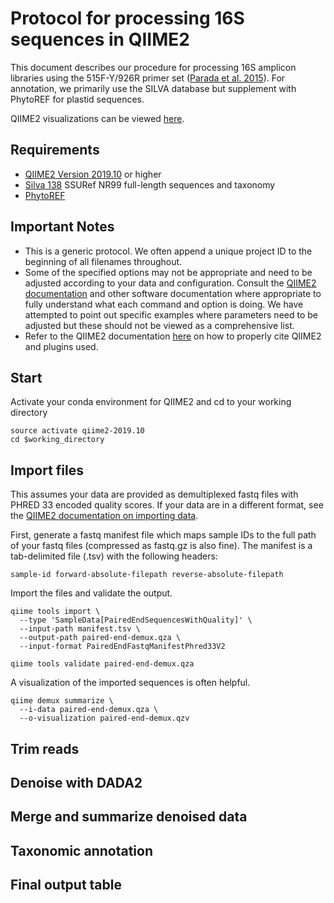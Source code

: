 # Protocol for processing 16S sequences in QIIME2

This document describes our procedure for processing 16S amplicon libraries using the 515F-Y/926R primer set ([Parada et al. 2015](https://doi.org/10.1111/1462-2920.13023)). For annotation, we primarily use the SILVA database but supplement with PhytoREF for plastid sequences. 

QIIME2 visualizations can be viewed [here](https://view.qiime2.org/).

## Requirements
* [QIIME2 Version 2019.10](https://docs.qiime2.org/2019.10/) or higher
* [Silva 138](https://docs.qiime2.org/2020.8/data-resources/?highlight=silva) SSURef NR99 full-length sequences and taxonomy
* [PhytoREF](http://phytoref.sb-roscoff.fr/)

## Important Notes
* This is a generic protocol. We often append a unique project ID to the beginning of all filenames throughout.
* Some of the specified options may not be appropriate and need to be adjusted according to your data and configuration. Consult the [QIIME2 documentation](https://docs.qiime2.org/2019.10/) and other software documentation where appropriate to fully understand what each command and option is doing. We have attempted to point out specific examples where parameters need to be adjusted but these should not be viewed as a comprehensive list.
* Refer to the QIIME2 documentation [here](https://docs.qiime2.org/2019.10/citation/) on how to properly cite QIIME2 and plugins used.

## Start

Activate your conda environment for QIIME2 and cd to your working directory

```
source activate qiime2-2019.10
cd $working_directory
```

## Import files

This assumes your data are provided as demultiplexed fastq files with PHRED 33 encoded quality scores. If your data are in a different format, see the [QIIME2 documentation on importing data](https://docs.qiime2.org/2019.10/tutorials/importing/).

First, generate a fastq manifest file which maps sample IDs to the full path of your fastq files (compressed as fastq.gz is also fine). The manifest is a tab-delimited file (.tsv) with the following headers:

```
sample-id forward-absolute-filepath reverse-absolute-filepath
```

Import the files and validate the output.

```
qiime tools import \
  --type 'SampleData[PairedEndSequencesWithQuality]' \
  --input-path manifest.tsv \
  --output-path paired-end-demux.qza \
  --input-format PairedEndFastqManifestPhred33V2

qiime tools validate paired-end-demux.qza
```

A visualization of the imported sequences is often helpful.
```
qiime demux summarize \
  --i-data paired-end-demux.qza \
  --o-visualization paired-end-demux.qzv
```

## Trim reads

## Denoise with DADA2

## Merge and summarize denoised data

## Taxonomic annotation

## Final output table
